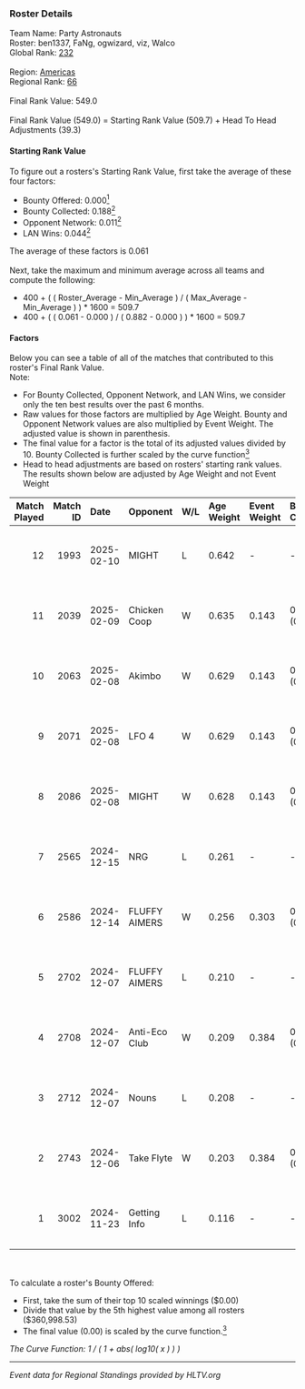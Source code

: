### Roster Details<br />
Team Name: Party Astronauts<br />
Roster: ben1337, FaNg, ogwizard, viz, Walco<br />
Global Rank: [232](../../standings_global_2025_05_05.md)<br />
<br />
Region: [Americas]( ../../standings_americas_2025_05_05.md)<br />
Regional Rank: [66]( ../../standings_americas_2025_05_05.md)<br />
<br />
Final Rank Value:  549.0<br />
<br />
Final Rank Value (549.0) = Starting Rank Value (509.7) + Head To Head Adjustments (39.3)<br />

#### Starting Rank Value<br />
To figure out a rosters's Starting Rank Value, first take the average of these four factors:<br />
- Bounty Offered: 0.000[<sup>1</sup>](#table2)
- Bounty Collected: 0.188[<sup>2</sup>](#table1)
- Opponent Network: 0.011[<sup>2</sup>](#table1)
- LAN Wins: 0.044[<sup>2</sup>](#table1)

The average of these factors is 0.061<br />
<br />
Next, take the maximum and minimum average across all teams and compute the following:<br />
- 400 + ( ( Roster_Average - Min_Average ) / ( Max_Average - Min_Average ) ) * 1600 = 509.7
- 400 + ( ( 0.061 - 0.000 ) / ( 0.882 - 0.000 ) ) * 1600 = 509.7


#### Factors<br />
Below you can see a table of all of the matches that contributed to this roster's Final Rank Value.<br />
Note:<br />

- For Bounty Collected, Opponent Network, and LAN Wins, we consider only the ten best results over the past 6 months.
- Raw values for those factors are multiplied by Age Weight. Bounty and Opponent Network values are also multiplied by Event Weight. The adjusted value is shown in parenthesis.
- The final value for a factor is the total of its adjusted values divided by 10. Bounty Collected is further scaled by the curve function[<sup>3</sup>](#curveFunction)
- Head to head adjustments are based on rosters' starting rank values. The results shown below are adjusted by Age Weight and not Event Weight
<span id="table1"></span><br />


| Match Played | Match ID | Date       | Opponent      | W/L | Age Weight | Event Weight | Bounty Collected | Opponent Network | LAN Wins  | H2H Adj. | Roster                                     |
| -: | -: | :- | :- | :- | :- | :- | :- | :- | :- | -: | :- |
|           12 |     1993 | 2025-02-10 | MIGHT         | L   | 0.642      | -            | -                | -                | -         |    -6.32 | ben1337, FaNg, ogwizard, viz, Walco        |
|           11 |     2039 | 2025-02-09 | Chicken Coop  | W   | 0.635      | 0.143        | 0.002 (0.000)    | 0.251 (0.023)    | 0 (0.000) |    11.69 | ben1337, FaNg, ogwizard, viz, Walco        |
|           10 |     2063 | 2025-02-08 | Akimbo        | W   | 0.629      | 0.143        | 0.000 (0.000)    | 0.032 (0.003)    | 0 (0.000) |     6.42 | ben1337, FaNg, ogwizard, viz, Walco        |
|            9 |     2071 | 2025-02-08 | LFO 4         | W   | 0.629      | 0.143        | 0.000 (0.000)    | 0.342 (0.031)    | 0 (0.000) |    11.33 | ben1337, FaNg, ogwizard, viz, Walco        |
|            8 |     2086 | 2025-02-08 | MIGHT         | W   | 0.628      | 0.143        | 0.003 (0.000)    | 0.450 (0.040)    | 0 (0.000) |    14.23 | ben1337, FaNg, ogwizard, viz, Walco        |
|            7 |     2565 | 2024-12-15 | NRG           | L   | 0.261      | -            | -                | -                | -         |    -0.57 | ben1337, FaNg, Infinite, ogwizard, viz     |
|            6 |     2586 | 2024-12-14 | FLUFFY AIMERS | W   | 0.256      | 0.303        | 0.000 (0.000)    | 0.032 (0.002)    | 0 (0.000) |     3.25 | ben1337, FaNg, Infinite, ogwizard, viz     |
|            5 |     2702 | 2024-12-07 | FLUFFY AIMERS | L   | 0.210      | -            | -                | -                | -         |    -4.01 | ben1337, FaNg, Infinite, ogwizard, viz     |
|            4 |     2708 | 2024-12-07 | Anti-Eco Club | W   | 0.209      | 0.384        | 0.000 (0.000)    | 0.011 (0.001)    | 1 (0.209) |     2.40 | ben1337, FaNg, Infinite, ogwizard, viz     |
|            3 |     2712 | 2024-12-07 | Nouns         | L   | 0.208      | -            | -                | -                | -         |    -1.99 | ben1337, FaNg, Infinite, ogwizard, viz     |
|            2 |     2743 | 2024-12-06 | Take Flyte    | W   | 0.203      | 0.384        | 0.000 (0.000)    | 0.080 (0.006)    | 1 (0.203) |     3.31 | ben1337, FaNg, Infinite, ogwizard, viz     |
|            1 |     3002 | 2024-11-23 | Getting Info  | L   | 0.116      | -            | -                | -                | -         |    -0.47 | ben1337, FaNg, Infinite, ogwizard, Peeping |

<br />
<span id="table2"></span><br />
To calculate a roster's Bounty Offered:<br />

- First, take the sum of their top 10 scaled winnings ($0.00)
- Divide that value by the 5th highest value among all rosters ($360,998.53)
- The final value (0.00) is scaled by the curve function.[<sup>3</sup>](#curveFunction)

<span id="curveFunction"></span>_The Curve Function: 1 / ( 1 + abs( log10( x ) ) )_<br />

---
_Event data for Regional Standings provided by HLTV.org_<br />
